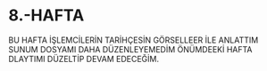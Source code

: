 # 8.-HAFTA
BU HAFTA İŞLEMCİLERİN TARİHÇESİN GÖRSELLEER İLE ANLATTIM SUNUM DOSYAMI DAHA DÜZENLEYEMEDİM ÖNÜMDEEKİ HAFTA DLAYTIMI DÜZELTİP DEVAM EDECEĞİM.
